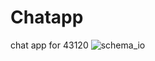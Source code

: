 # Chatapp
chat app for 43120
![schema_io](https://user-images.githubusercontent.com/45719278/166811263-c9acc401-d2d6-4282-8091-9737e4f7fe0c.png)
